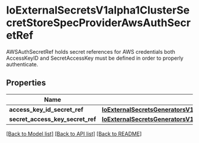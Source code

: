 # IoExternalSecretsV1alpha1ClusterSecretStoreSpecProviderAwsAuthSecretRef

AWSAuthSecretRef holds secret references for AWS credentials both AccessKeyID and SecretAccessKey must be defined in order to properly authenticate.
## Properties
Name | Type | Description | Notes
------------ | ------------- | ------------- | -------------
**access_key_id_secret_ref** | [**IoExternalSecretsGeneratorsV1alpha1ECRAuthorizationTokenSpecAuthSecretRefAccessKeyIDSecretRef**](IoExternalSecretsGeneratorsV1alpha1ECRAuthorizationTokenSpecAuthSecretRefAccessKeyIDSecretRef.md) |  | [optional] 
**secret_access_key_secret_ref** | [**IoExternalSecretsGeneratorsV1alpha1ECRAuthorizationTokenSpecAuthSecretRefSecretAccessKeySecretRef**](IoExternalSecretsGeneratorsV1alpha1ECRAuthorizationTokenSpecAuthSecretRefSecretAccessKeySecretRef.md) |  | [optional] 

[[Back to Model list]](../README.md#documentation-for-models) [[Back to API list]](../README.md#documentation-for-api-endpoints) [[Back to README]](../README.md)


